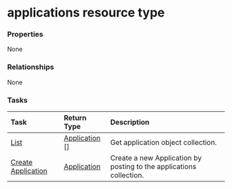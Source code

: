 # applications resource type



### Properties
None

### Relationships
None


### Tasks

| Task		   | Return Type	|Description|
|:---------------|:--------|:----------|
|[List](../api/application_list.md) | [Application](application.md) [] |Get application object collection. |
|[Create Application](../api/application_post_applications.md) |[Application](application.md)| Create a new Application by posting to the applications collection.|

<!-- uuid: 0df4ab3d-7a11-437f-b520-75a426ce84d6
2015-10-16 23:06:03 UTC -->
<!-- {
  "type": "#page.annotation",
  "description": "applications resource",
  "keywords": "",
  "section": "documentation",
  "tocPath": ""
}-->